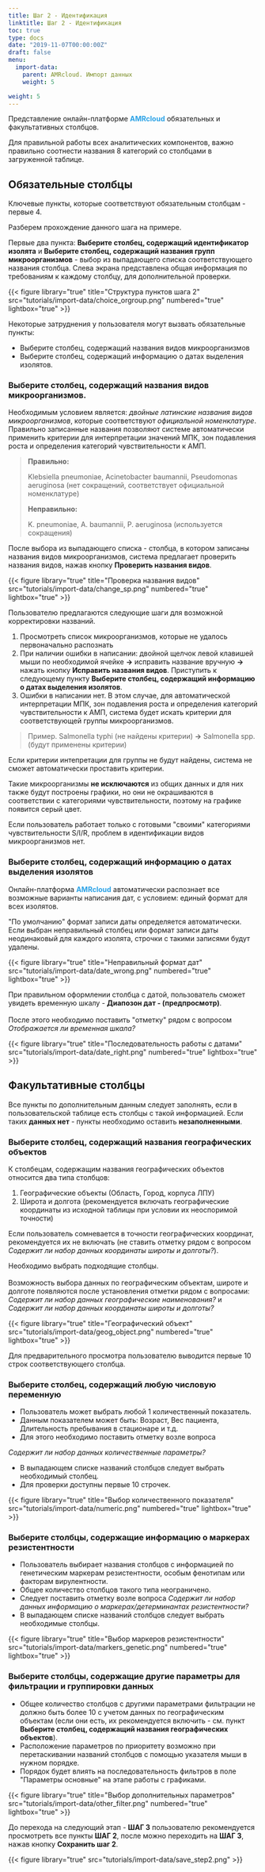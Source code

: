 ```yaml
---
title: Шаг 2 - Идентификация
linktitle: Шаг 2 - Идентификация
toc: true
type: docs
date: "2019-11-07T00:00:00Z"
draft: false
menu:
  import-data:
    parent: AMRcloud. Импорт данных
    weight: 5

weight: 5
---
```


Представление онлайн-платформе <span style="color:#2BA2E6">**AMRcloud**</span> обязательных и факультативных столбцов.

Для правильной работы всех аналитических компонентов, важно правильно соотнести названия 8 категорий со столбцами в загруженной таблице.

## Обязательные столбцы

Ключевые пункты, которые соответствуют обязательным столбцам - первые 4.

Разберем прохождение данного шага на примере.

Первые два пункта: **Выберите столбец, содержащий идентификатор изолята** и **Выберите столбец, содержащий названия групп микроорганизмов** - выбор из выпадающего списка соответствующего названия столбца.
Слева экрана представлена общая информация по требованиям к каждому столбцу, для дополнительной проверки.

{{< figure library="true" title="Структура пунктов шага 2" src="tutorials/import-data/choice_orgroup.png"  numbered="true" lightbox="true" >}}

Некоторые затруднения у пользователя могут вызвать обязательные пункты:

- Выберите столбец, содержащий названия видов микроорганизмов
- Выберите столбец, содержащий информацию о датах выделения изолятов.

### Выберите столбец, содержащий названия видов микроорганизмов.

Необходимым условием является: *двойные латинские названия видов микроорганизмов*, которые соответствуют *официальной номенклатуре*. Правильно записанные названия позволяют системе автоматически применить критерии для интерпретации значений МПК, зон подавления роста и определения категорий чувствительности к АМП.

> **Правильно:**
>
> Klebsiella pneumoniae, Acinetobacter baumannii, Pseudomonas aeruginosa (нет сокращений, соответствует официальной номенклатуре)
> 
> **Неправильно:**
>
> K. pneumoniae, A. baumannii, P. aeruginosa (используется сокращения)

После выбора из выпадающего списка - столбца, в котором записаны названия видов микроорганизмов, система предлагает проверить названия видов, нажав кнопку **Проверить названия видов**.

{{< figure library="true" title="Проверка названия видов" src="tutorials/import-data/change_sp.png"  numbered="true" lightbox="true" >}}

Пользователю предлагаются следующие шаги для возможной корректировки названий.

1. Просмотреть список микроорганизмов, которые не удалось первоначально распознать
2. При наличии ошибки в написании: двойной щелчок левой клавишей мыши по необходимой ячейке **&rarr;** исправить название вручную **&rarr;** нажать кнопку **Исправить названия видов**. Приступить к следующему пункту **Выберите столбец, содержащий информацию о датах выделения изолятов**.
3. Ошибки в написании нет. В этом случае, для автоматической интерпретации МПК, зон подавления роста и определения категорий чувствительности к АМП, система будет искать критерии для соответствующей группы микроорганизмов. 

> Пример. Salmonella typhi (не найдены критерии) **&rarr;** Salmonella spp.(будут применены критерии)

Если критерии интепретации для группы не будут найдены, система не сможет автоматически проставить критерии. 

Такие микроорганизмы **не исключаются** из общих данных и для них также будут построены графики, но они не окрашиваются в соответствии с категориями чувствительности, поэтому на графике появится серый цвет.

Если пользователь работает только с готовыми "своими" категориями чувствительности S/I/R, проблем в идентификации видов микроорганизмов нет.

### Выберите столбец, содержащий информацию о датах выделения изолятов

Онлайн-платформа <span style="color:#2BA2E6">**AMRcloud**</span> автоматически распознает все возможные варианты написания дат, с условием: единый формат для всех изолятов.

"По умолчанию" формат записи даты определяется автоматически.
Если выбран неправильный столбец или формат записи даты неодинаковый для каждого изолята, строчки с такими записями будут удалены.

{{< figure library="true" title="Неправильный формат дат" src="tutorials/import-data/date_wrong.png"  numbered="true" lightbox="true" >}}

При правильном оформлении столбца с датой, пользователь сможет увидеть временную шкалу - **Диапозон дат - (предпросмотр)**. <br></br>После этого необходимо поставить "отметку" рядом с вопросом *Отображается ли временная шкала?*

{{< figure library="true" title="Последовательность работы с датами" src="tutorials/import-data/date_right.png"  numbered="true" lightbox="true" >}}

## Факультативные столбцы

Все пункты по дополнительным данным следует заполнять, если в пользовательской таблице есть столбцы с такой информацией.
Если таких **данных нет** - пункты необходимо оставить **незаполненными**.

### Выберите столбец, содержащий названия географических объектов

К столбецам, содержащим названия географических объектов относится два типа столбцов: 

1. Географические объекты (Область, Город, корпуса ЛПУ)
2. Широта и долгота (рекомендуется включать географические координаты из исходной таблицы при условии их неоспоримой точности)

Если пользователь сомневается в точности географических координат, рекомендуется их не включать (не ставить отметку рядом с вопросом *Содержит ли набор данных координаты широты и долготы?*).

Необходимо выбрать подходящие столбцы. <br></br> Возможность выбора данных по географическим объектам, широте и долготе появляются после установления отметки рядом с вопросами: *Содержит ли набор данных географические наименования?* и *Содержит ли набор данных координаты широты и долготы?*

{{< figure library="true" title="Географический объект" src="tutorials/import-data/geog_object.png"  numbered="true" lightbox="true" >}}

Для предварительного просмотра пользователю выводится первые 10 строк соответствующего столбца.

### Выберите столбец, содержащий любую числовую переменную

- Пользователь может выбрать любой 1 количественный показатель.
- Данным показателем может быть: Возраст, Вес пациента, Длительность пребывания в стационаре и т.д.
- Для этого необходимо поставить отметку возле вопроса

*Содержит ли набор данных количественные параметры?*
 
- В выпадающем списке названий столбцов следует выбрать необходимый столбец.
- Для проверки доступны первые 10 строчек.

{{< figure library="true" title="Выбор количественного показателя" src="tutorials/import-data/numeric.png"  numbered="true" lightbox="true" >}}

### Выберите столбцы, содержащие информацию о маркерах резистентности

- Пользователь выбирает названия столбцов с информацией по генетическим маркерам резистентности, особым фенотипам или факторам вирулентности.
- Общее количество столбцов такого типа неограничено.
- Следует поставить отметку возле вопроса *Содержит ли набор данных информацию о маркерах/детерминантах резистентности?*
- В выпадающем списке названий столбцов следует выбрать необходимые столбцы.

{{< figure library="true" title="Выбор маркеров резистентности" src="tutorials/import-data/markers_genetic.png"  numbered="true" lightbox="true" >}}

### Выберите столбцы, содержащие другие параметры для фильтрации и группировки данных

- Общее количество столбцов с другими параметрами фильтрации не должно быть более 10 с учетом данных по географическим объектам (если они есть, их рекомендуется включить - см. пункт **Выберите столбец, содержащий названия географических объектов**). 
- Расположение параметров по приоритету возможно при перетаскивании названий столбцов с помощью указателя мыши в нужном порядке. 
- Порядок будет влиять на последовательность фильтров в поле "Параметры основные" на этапе работы с графиками. 

{{< figure library="true" title="Выбор дополнительных параметров" src="tutorials/import-data/other_filter.png"  numbered="true" lightbox="true" >}}

До перехода на следующий этап - **ШАГ 3** пользователю рекомендуется просмотреть все пункты **ШАГ 2**, после можно переходить на **ШАГ 3**, нажав кнопку **Сохранить шаг 2**.

{{< figure library="true" src="tutorials/import-data/save_step2.png" >}}

